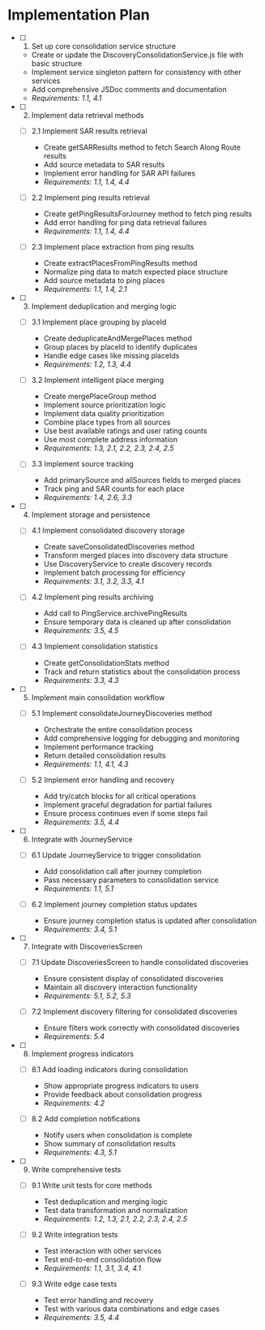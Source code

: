 # Implementation Plan

- [ ] 1. Set up core consolidation service structure
  - Create or update the DiscoveryConsolidationService.js file with basic structure
  - Implement service singleton pattern for consistency with other services
  - Add comprehensive JSDoc comments and documentation
  - _Requirements: 1.1, 4.1_

- [ ] 2. Implement data retrieval methods
  - [ ] 2.1 Implement SAR results retrieval
    - Create getSARResults method to fetch Search Along Route results
    - Add source metadata to SAR results
    - Implement error handling for SAR API failures
    - _Requirements: 1.1, 1.4, 4.4_

  - [ ] 2.2 Implement ping results retrieval
    - Create getPingResultsForJourney method to fetch ping results
    - Add error handling for ping data retrieval failures
    - _Requirements: 1.1, 1.4, 4.4_

  - [ ] 2.3 Implement place extraction from ping results
    - Create extractPlacesFromPingResults method
    - Normalize ping data to match expected place structure
    - Add source metadata to ping places
    - _Requirements: 1.1, 1.4, 2.1_

- [ ] 3. Implement deduplication and merging logic
  - [ ] 3.1 Implement place grouping by placeId
    - Create deduplicateAndMergePlaces method
    - Group places by placeId to identify duplicates
    - Handle edge cases like missing placeIds
    - _Requirements: 1.2, 1.3, 4.4_

  - [ ] 3.2 Implement intelligent place merging
    - Create mergePlaceGroup method
    - Implement source prioritization logic
    - Implement data quality prioritization
    - Combine place types from all sources
    - Use best available ratings and user rating counts
    - Use most complete address information
    - _Requirements: 1.3, 2.1, 2.2, 2.3, 2.4, 2.5_

  - [ ] 3.3 Implement source tracking
    - Add primarySource and allSources fields to merged places
    - Track ping and SAR counts for each place
    - _Requirements: 1.4, 2.6, 3.3_

- [ ] 4. Implement storage and persistence
  - [ ] 4.1 Implement consolidated discovery storage
    - Create saveConsolidatedDiscoveries method
    - Transform merged places into discovery data structure
    - Use DiscoveryService to create discovery records
    - Implement batch processing for efficiency
    - _Requirements: 3.1, 3.2, 3.3, 4.1_

  - [ ] 4.2 Implement ping results archiving
    - Add call to PingService.archivePingResults
    - Ensure temporary data is cleaned up after consolidation
    - _Requirements: 3.5, 4.5_

  - [ ] 4.3 Implement consolidation statistics
    - Create getConsolidationStats method
    - Track and return statistics about the consolidation process
    - _Requirements: 3.3, 4.3_

- [ ] 5. Implement main consolidation workflow
  - [ ] 5.1 Implement consolidateJourneyDiscoveries method
    - Orchestrate the entire consolidation process
    - Add comprehensive logging for debugging and monitoring
    - Implement performance tracking
    - Return detailed consolidation results
    - _Requirements: 1.1, 4.1, 4.3_

  - [ ] 5.2 Implement error handling and recovery
    - Add try/catch blocks for all critical operations
    - Implement graceful degradation for partial failures
    - Ensure process continues even if some steps fail
    - _Requirements: 3.5, 4.4_

- [ ] 6. Integrate with JourneyService
  - [ ] 6.1 Update JourneyService to trigger consolidation
    - Add consolidation call after journey completion
    - Pass necessary parameters to consolidation service
    - _Requirements: 1.1, 5.1_

  - [ ] 6.2 Implement journey completion status updates
    - Ensure journey completion status is updated after consolidation
    - _Requirements: 3.4, 5.1_

- [ ] 7. Integrate with DiscoveriesScreen
  - [ ] 7.1 Update DiscoveriesScreen to handle consolidated discoveries
    - Ensure consistent display of consolidated discoveries
    - Maintain all discovery interaction functionality
    - _Requirements: 5.1, 5.2, 5.3_

  - [ ] 7.2 Implement discovery filtering for consolidated discoveries
    - Ensure filters work correctly with consolidated discoveries
    - _Requirements: 5.4_

- [ ] 8. Implement progress indicators
  - [ ] 8.1 Add loading indicators during consolidation
    - Show appropriate progress indicators to users
    - Provide feedback about consolidation progress
    - _Requirements: 4.2_

  - [ ] 8.2 Add completion notifications
    - Notify users when consolidation is complete
    - Show summary of consolidation results
    - _Requirements: 4.3, 5.1_

- [ ] 9. Write comprehensive tests
  - [ ] 9.1 Write unit tests for core methods
    - Test deduplication and merging logic
    - Test data transformation and normalization
    - _Requirements: 1.2, 1.3, 2.1, 2.2, 2.3, 2.4, 2.5_

  - [ ] 9.2 Write integration tests
    - Test interaction with other services
    - Test end-to-end consolidation flow
    - _Requirements: 1.1, 3.1, 3.4, 4.1_

  - [ ] 9.3 Write edge case tests
    - Test error handling and recovery
    - Test with various data combinations and edge cases
    - _Requirements: 3.5, 4.4_